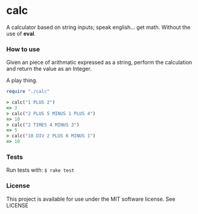 # calc

A calculator based on string inputs; speak english... get math. Without the use of **eval**.


### How to use

Given an piece of arithmatic expressed as a string, perform the calculation and return the value as an Integer.

A play thing.

```ruby
require "./calc"

> calc("1 PLUS 2")
=> 3
> calc("2 PLUS 5 MINUS 1 PLUS 4")
=> 10
> calc("2 TIMES 4 MINUS 3")
=> 5
> calc("10 DIV 2 PLUS 6 MINUS 1")
=> 10
```


### Tests

Run tests with: `$ rake test`


### License

This project is available for use under the MIT software license.
See LICENSE